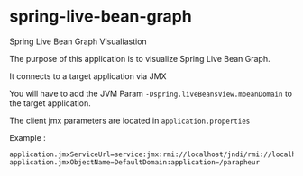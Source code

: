 # spring-live-bean-graph
Spring Live Bean Graph Visualiastion

The purpose of this application is to visualize Spring Live Bean Graph.

It connects to a target application via JMX

You will have to add the JVM Param `-Dspring.liveBeansView.mbeanDomain` to the target application.

The client jmx parameters are located in `application.properties`

Example : 

```
application.jmxServiceUrl=service:jmx:rmi://localhost/jndi/rmi://localhost:1099/jmxrmi
application.jmxObjectName=DefaultDomain:application=/parapheur
```

